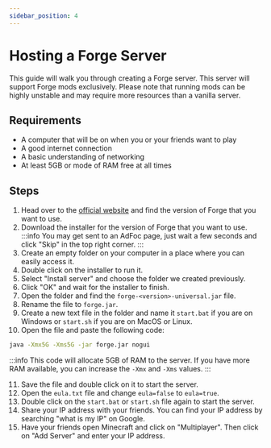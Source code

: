 ```yaml
---
sidebar_position: 4
---
```


# Hosting a Forge Server
This guide will walk you through creating a Forge server. This server will support Forge mods exclusively. Please note that running mods can be highly unstable and may require more resources than a vanilla server.

## Requirements
- A computer that will be on when you or your friends want to play
- A good internet connection
- A basic understanding of networking
- At least 5GB or mode of RAM free at all times

## Steps
1. Head over to the [official website](https://files.minecraftforge.net/) and find the version of Forge that you want to use.
2. Download the installer for the version of Forge that you want to use.
:::info
You may get sent to an AdFoc page, just wait a few seconds and click "Skip" in the top right corner.
:::
3. Create an empty folder on your computer in a place where you can easily access it.
4. Double click on the installer to run it.
5. Select "Install server" and choose the folder we created previously.
6. Click "OK" and wait for the installer to finish.
7. Open the folder and find the `forge-<version>-universal.jar` file.
8. Rename the file to `forge.jar`.
9. Create a new text file in the folder and name it `start.bat` if you are on Windows or `start.sh` if you are on MacOS or Linux.
10. Open the file and paste the following code:
```bash
java -Xmx5G -Xms5G -jar forge.jar nogui
```

:::info
This code will allocate 5GB of RAM to the server. If you have more RAM available, you can increase the `-Xmx` and `-Xms` values.
:::

11. Save the file and double click on it to start the server.
12. Open the `eula.txt` file and change `eula=false` to `eula=true`.
13. Double click on the `start.bat` or `start.sh` file again to start the server.
14. Share your IP address with your friends. You can find your IP address by searching "what is my IP" on Google.
15. Have your friends open Minecraft and click on "Multiplayer". Then click on "Add Server" and enter your IP address.